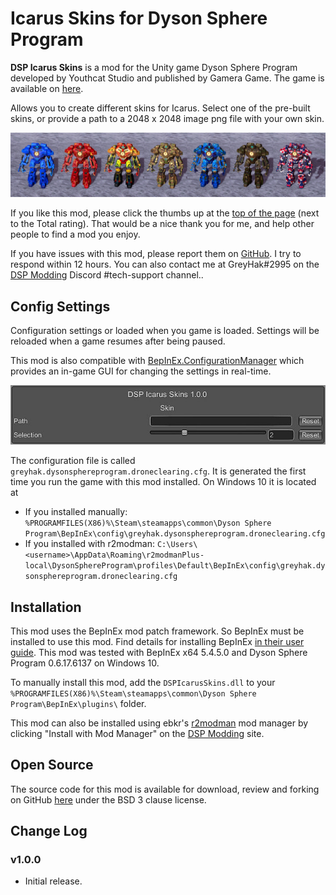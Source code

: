 # Icarus Skins for Dyson Sphere Program

**DSP Icarus Skins** is a mod for the Unity game Dyson Sphere Program developed by Youthcat Studio and published by Gamera Game.  The game is available on [here](https://store.steampowered.com/app/1366540/Dyson_Sphere_Program/).

Allows you to create different skins for Icarus.  Select one of the pre-built skins, or provide a path to a 2048 x 2048 image png file with your own skin.

![Image of built-in skins](https://raw.githubusercontent.com/GreyHak/dsp-icarus-skins/master/BuiltInSkins.jpg)

If you like this mod, please click the thumbs up at the [top of the page](https://dsp.thunderstore.io/package/GreyHak/DSP_Icarus_Skins/) (next to the Total rating).  That would be a nice thank you for me, and help other people to find a mod you enjoy.

If you have issues with this mod, please report them on [GitHub](https://github.com/GreyHak/dsp-icarus-skins/issues).  I try to respond within 12 hours.    You can also contact me at GreyHak#2995 on the [DSP Modding](https://discord.gg/XxhyTNte) Discord #tech-support channel..

## Config Settings
Configuration settings or loaded when you game is loaded.  Settings will be reloaded when a game resumes after being paused.

This mod is also compatible with [BepInEx.ConfigurationManager](https://github.com/BepInEx/BepInEx.ConfigurationManager) which provides an in-game GUI for changing the settings in real-time.

![Config Settings Window image](https://raw.githubusercontent.com/GreyHak/dsp-icarus-skins/master/ConfigSettingsWindow.jpg)

The configuration file is called `greyhak.dysonsphereprogram.droneclearing.cfg`.  It is generated the first time you run the game with this mod installed.  On Windows 10 it is located at
 - If you installed manually:  `%PROGRAMFILES(X86)%\Steam\steamapps\common\Dyson Sphere Program\BepInEx\config\greyhak.dysonsphereprogram.droneclearing.cfg`
 - If you installed with r2modman:  `C:\Users\<username>\AppData\Roaming\r2modmanPlus-local\DysonSphereProgram\profiles\Default\BepInEx\config\greyhak.dysonsphereprogram.droneclearing.cfg`

## Installation
This mod uses the BepInEx mod patch framework.  So BepInEx must be installed to use this mod.  Find details for installing BepInEx [in their user guide](https://bepinex.github.io/bepinex_docs/master/articles/user_guide/installation/index.html#installing-bepinex-1).  This mod was tested with BepInEx x64 5.4.5.0 and Dyson Sphere Program 0.6.17.6137 on Windows 10.

To manually install this mod, add the `DSPIcarusSkins.dll` to your `%PROGRAMFILES(X86)%\Steam\steamapps\common\Dyson Sphere Program\BepInEx\plugins\` folder.

This mod can also be installed using ebkr's [r2modman](https://dsp.thunderstore.io/package/ebkr/r2modman/) mod manager by clicking "Install with Mod Manager" on the [DSP Modding](https://dsp.thunderstore.io/package/GreyHak/DSP_Icarus_Skins/) site.

## Open Source
The source code for this mod is available for download, review and forking on GitHub [here](https://github.com/GreyHak/dsp-icarus-skins) under the BSD 3 clause license.

## Change Log
### v1.0.0
 - Initial release.
